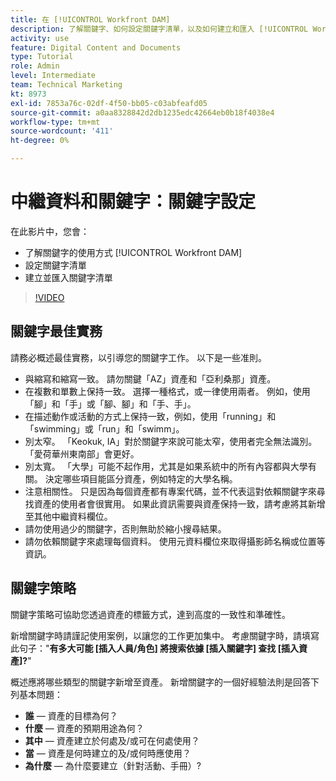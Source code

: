 ```yaml
---
title: 在 [!UICONTROL Workfront DAM]
description: 了解關鍵字、如何設定關鍵字清單，以及如何建立和匯入 [!UICONTROL Workfront DAM].
activity: use
feature: Digital Content and Documents
type: Tutorial
role: Admin
level: Intermediate
team: Technical Marketing
kt: 8973
exl-id: 7853a76c-02df-4f50-bb05-c03abfeafd05
source-git-commit: a0aa8328842d2db1235edc42664eb0b18f4038e4
workflow-type: tm+mt
source-wordcount: '411'
ht-degree: 0%

---
```


# 中繼資料和關鍵字：關鍵字設定

在此影片中，您會：

* 了解關鍵字的使用方式 [!UICONTROL Workfront DAM]
* 設定關鍵字清單
* 建立並匯入關鍵字清單

>[!VIDEO](https://video.tv.adobe.com/v/335236/?quality=12)

## 關鍵字最佳實務

請務必概述最佳實務，以引導您的關鍵字工作。 以下是一些准則。

* 與縮寫和縮寫一致。 請勿關鍵「AZ」資產和「亞利桑那」資產。
* 在複數和單數上保持一致。 選擇一種格式，或一律使用兩者。 例如，使用「腳」和「手」或「腳、腳」和「手、手」。
* 在描述動作或活動的方式上保持一致，例如，使用「running」和「swimming」或「run」和「swimm」。
* 別太窄。 「Keokuk, IA」對於關鍵字來說可能太窄，使用者完全無法識別。 「愛荷華州東南部」會更好。
* 別太寬。 「大學」可能不起作用，尤其是如果系統中的所有內容都與大學有關。 決定哪些項目能區分資產，例如特定的大學名稱。
* 注意相關性。 只是因為每個資產都有專案代碼，並不代表這對依賴關鍵字來尋找資產的使用者會很實用。 如果此資訊需要與資產保持一致，請考慮將其新增至其他中繼資料欄位。
* 請勿使用過少的關鍵字，否則無助於縮小搜尋結果。
* 請勿依賴關鍵字來處理每個資料。 使用元資料欄位來取得攝影師名稱或位置等資訊。

## 關鍵字策略

關鍵字策略可協助您透過資產的標籤方式，達到高度的一致性和準確性。

新增關鍵字時請謹記使用案例，以讓您的工作更加集中。 考慮關鍵字時，請填寫此句子：&quot;**有多大可能 [插入人員/角色] 將搜索依據 [插入關鍵字] 查找 [插入資產]?**&quot;

概述應將哪些類型的關鍵字新增至資產。 新增關鍵字的一個好經驗法則是回答下列基本問題：

* **誰** — 資產的目標為何？
* **什麼** — 資產的預期用途為何？
* **其中** — 資產建立於何處及/或可在何處使用？
* **當** — 資產是何時建立的及/或何時應使用？
* **為什麼** — 為什麼要建立（針對活動、手冊）?
